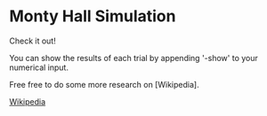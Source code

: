 # Monty Hall Simulation

Check it out!

You can show the results of each trial by appending '-show' to your numerical input.

Free free to do some more research on [Wikipedia].

[Wikipedia](http://en.wikipedia.org/wiki/Monty_Hall_problem)